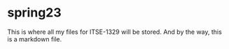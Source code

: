 # spring23
This is where all my files for ITSE-1329 will be stored.
And by the way, this is a markdown file. 
